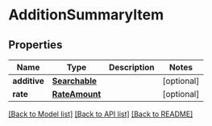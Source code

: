 # AdditionSummaryItem

## Properties
Name | Type | Description | Notes
------------ | ------------- | ------------- | -------------
**additive** | [**Searchable**](Searchable.md) |  | [optional] 
**rate** | [**RateAmount**](RateAmount.md) |  | [optional] 

[[Back to Model list]](../README.md#documentation-for-models) [[Back to API list]](../README.md#documentation-for-api-endpoints) [[Back to README]](../README.md)

